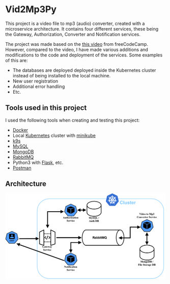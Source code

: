 # Vid2Mp3Py

This project is a video file to mp3 (audio) converter, created with a microservice architecture.
It contains four different services, these being the Gateway, Authorization, Converter and Notification services.

The project was made based on the [this video](https://www.youtube.com/watch?v=hmkF77F9TLw) from freeCodeCamp. However, compared to the video, I have made various additions and modifications to the code and deployment of the services.
Some examples of this are:
* The databases are deployed deployed inside the Kubernetes cluster instead of being installed to the local machine.
* New user registration
* Additional error handling
* Etc.

## Tools used in this project

I used the following tools when creating and testing this project:
* [Docker](https://www.docker.com/)
* Local [Kubernetes](https://kubernetes.io/) cluster with [minikube](https://minikube.sigs.k8s.io/docs/)
* [k9s](https://k9scli.io/)
* [MySQL](https://www.mysql.com/)
* [MongoDB](https://www.mongodb.com/)
* [RabbitMQ](https://www.rabbitmq.com/)
* Python3 with [Flask](https://flask.palletsprojects.com/en/3.0.x/), etc.
* [Postman](https://www.postman.com/)

## Architecture
![service architecture](img/Architecture.png)
